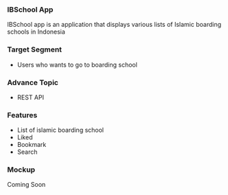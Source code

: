 ### IBSchool App
IBSchool app is an application  that displays various lists of Islamic boarding schools in Indonesia

### Target Segment
* Users who wants to go to boarding school

### Advance Topic
* REST API

### Features
* List of islamic boarding school
* Liked
* Bookmark
* Search

### Mockup
Coming Soon
